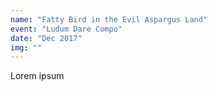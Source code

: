 ```yaml
---
name: "Fatty Bird in the Evil Aspargus Land"
event: "Ludum Dare Compo"
date: "Dec 2017"
img: ""
---
```

Lorem ipsum